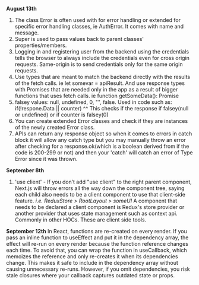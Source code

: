 **August 13th**
1. The class Error is often used with for error handling or extended for specific error handling classes, ie AuthError. It comes with name and message.
2. Super is used to pass values back to parent classes' properties/members. 
3. Logging in and registering user from the backend using the credentials tells the browser to always include the credentials even for cross origin requests. Same-origin is to send credentials only for the same origin requests.
4. Use types that are meant to match the backend directly with the results of the fetch calls. ie let somevar = apiResult<SomeObject>. And use response types with Promises that are needed only in the app as a result of bigger functions that uses fetch calls. ie function getSomeData(): Promise<SomeTypeSuccess>
5. falsey values: null, undefined, 0, "", false. 
    Used in code such as: 
    if(!respone.Data || counter)
    ^^ This checks if the response if falsey(null or undefined) or if counter is falsey(0)
6. You can create extended Error classes and check if they are instances of the newly created Error class.
7. APIs can return any response object so when it comes to errors in catch block it will allow any catch type but you may manually throw an error after checking for a response.ok(which is a boolean derived from if the code is 200-299 or not) and then your 'catch' will catch an error of Type Error since it was thrown.

**September 8th**
1. 'use client' - If you don’t add "use client" to the right parent component, Next.js will throw errors all the way down the component tree, saying each child also needs to be a client component to use that client-side feature. 
    *i.e. ReduxStore > RootLayout > someUI*
    A component that needs to be declared a client component is Redux's store provider or another provider that uses state management such as context api. Commonly in other HOCs. These are client side tools. 

**September 12th**
In React, functions are re-created on every render. If you pass an inline function to useEffect and put it in the dependency array, the effect will re-run on every render because the function reference changes each time. To avoid that, you can wrap the function in useCallback, which memoizes the reference and only re-creates it when its dependencies change. This makes it safe to include in the dependency array without causing unnecessary re-runs. However, if you omit dependencies, you risk stale closures where your callback captures outdated state or props.